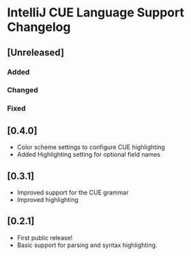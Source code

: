 <!-- Keep a Changelog guide -> https://keepachangelog.com -->

# IntelliJ CUE Language Support Changelog

## [Unreleased]
### Added

### Changed

### Fixed
## [0.4.0]
- Color scheme settings to configure CUE highlighting
- Added Highlighting setting for optional field names

## [0.3.1]
- Improved support for the CUE grammar
- Improved highlighting

## [0.2.1]
- First public release! 
- Basic support for parsing and syntax highlighting.
